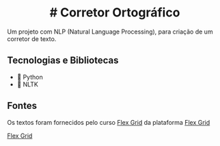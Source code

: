 <h1 align="center">
  # Corretor Ortográfico 
</h1>

Um projeto com NLP (Natural Language Processing), para criação de um corretor de texto.

## Tecnologias e Bibliotecas
- 🐍 Python
- 🧮 NLTK

## Fontes

Os textos foram fornecidos pelo curso <a href=“https://cursos.alura.com.br/course/nlp-corretor-ortografico“>Flex Grid</a> da plataforma <a href=“https://www.alura.com.br/“>Flex Grid</a>

<a href=“https://cursos.alura.com.br/course/nlp-corretor-ortografico“>Flex Grid</a>


